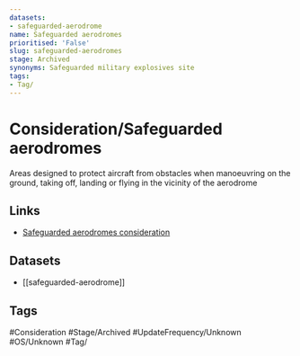 ```yaml
---
datasets:
- safeguarded-aerodrome
name: Safeguarded aerodromes
prioritised: 'False'
slug: safeguarded-aerodromes
stage: Archived
synonyms: Safeguarded military explosives site
tags:
- Tag/
---
```


# Consideration/Safeguarded aerodromes

Areas designed to protect aircraft from obstacles when manoeuvring on the ground, taking off, landing or flying in the vicinity of the aerodrome

## Links

* [Safeguarded aerodromes consideration](https://design.planning.data.gov.uk/planning-consideration/safeguarded-aerodromes)

## Datasets

* [[safeguarded-aerodrome]]

## Tags

#Consideration #Stage/Archived #UpdateFrequency/Unknown #OS/Unknown #Tag/
